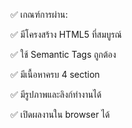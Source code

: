 ✅ เกณฑ์การผ่าน:

✅ มีโครงสร้าง HTML5 ที่สมบูรณ์

✅ ใช้ Semantic Tags ถูกต้อง

✅ มีเนื้อหาครบ 4 section

✅ มีรูปภาพและลิงก์ทำงานได้

✅ เปิดผลงานใน browser ได้
